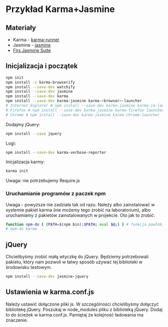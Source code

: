 # Przykład Karma+Jasmine


## Materiały

 * Karma - [karma-runner](https://karma-runner.github.io/2.0/index.html)
 * Jasmine - [jasmine](https://jasmine.github.io/)
  * [Firs Jasmine Suite](https://jasmine.github.io/tutorials/your_first_suite)


## Inicjalizacja i początek

```bash
npm init
npm install -s karma-browserify
npm install --save-dev watchify
npm install --save-dev jasmine
npm install --save-dev karma
npm install --save-dev karma-jasmine karma-<browser>-launcher
# Internet Explorer # npm install --save-dev karma-jasmine karma-ie-launcher
# Firefox # npm install --save-dev karma-jasmine karma-firefox-launcher
# Chrome # npm install --save-dev karma-jasmine karma-chrome-launcher
```

Dodajmy jQuery:

```bash
npm install --save jquery
```

Logi:

```bash
npm install --save-dev karma-verbose-reporter
```

Inicjalizacja karmy:

```bash
karma init
```

Uwaga: nie potrzebujemy Require.js

### Uruchamianie programów z paczek npm

Uwaga - powyższe nie zadziała tak od razu. Należy albo zainstalować w systemie pakiet karma (nie możemy tego zrobić na laboratorium), albo uruchamiamy z pakietów zainstalowanych w projekcie. Oto jak to zrobić:

```bash
function npm-do { (PATH=$(npm bin):$PATH; eval $@;) } # funkcja powłoki
# npm-do karma ...
```

## jQuery

Chcielibyśmy zrobić małą wtyczkę do jQuery. Będziemy potrzebowali pakietu, który nam pozwoli w łatwy sposób używać tej biblioteki w środowisku testowym.

```bash
npm install --save-dev jasmine-jquery
```

## Ustawienia w karma.conf.js

Należy ustawić dołączone pliki js. W szczególności chcielibyśmy dołączyć bibliotekę jQuery. Poszukaj w node_modules pliku z biblioteką jQuery. Dodaj to do ścieżek w karma.conf.js. Pamiętaj że kolejność ładowania ma znaczenie.